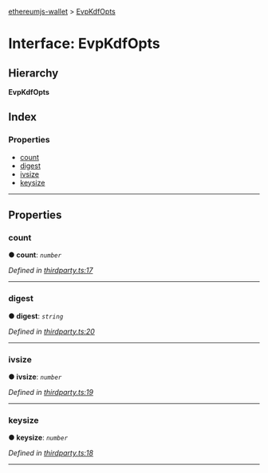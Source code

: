 [ethereumjs-wallet](../README.md) > [EvpKdfOpts](../interfaces/evpkdfopts.md)

# Interface: EvpKdfOpts

## Hierarchy

**EvpKdfOpts**

## Index

### Properties

- [count](evpkdfopts.md#count)
- [digest](evpkdfopts.md#digest)
- [ivsize](evpkdfopts.md#ivsize)
- [keysize](evpkdfopts.md#keysize)

---

## Properties

<a id="count"></a>

### count

**● count**: _`number`_

_Defined in [thirdparty.ts:17](https://github.com/ethereumjs/ethereumjs-wallet/blob/c748f97/src/thirdparty.ts#L17)_

---

<a id="digest"></a>

### digest

**● digest**: _`string`_

_Defined in [thirdparty.ts:20](https://github.com/ethereumjs/ethereumjs-wallet/blob/c748f97/src/thirdparty.ts#L20)_

---

<a id="ivsize"></a>

### ivsize

**● ivsize**: _`number`_

_Defined in [thirdparty.ts:19](https://github.com/ethereumjs/ethereumjs-wallet/blob/c748f97/src/thirdparty.ts#L19)_

---

<a id="keysize"></a>

### keysize

**● keysize**: _`number`_

_Defined in [thirdparty.ts:18](https://github.com/ethereumjs/ethereumjs-wallet/blob/c748f97/src/thirdparty.ts#L18)_

---
